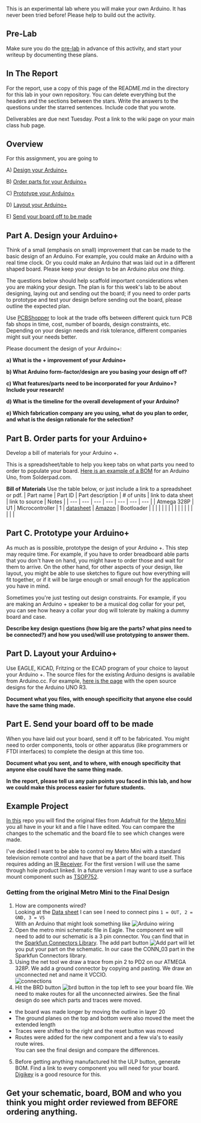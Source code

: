 This is an experimental lab where you will make your own Arduino. It has never been tried before! Please help to build out the activity.

## Pre-Lab
Make sure you do the [pre-lab](https://github.com/FAR-Lab/Developing-and-Designing-Interactive-Devices/wiki/Alt-Pre---Lab-2) in advance of this activity, and start your writeup by documenting these plans.


## In The Report
For the report, use a copy of this page of the README.md in the directory for this lab in your own repository. You can delete everything but the headers and the sections between the stars. Write the answers to the questions under the starred sentences. Include code that you wrote.

Deliverables are due next Tuesday. Post a link to the wiki page on your main class hub page.
 
## Overview
For this assignment, you are going to 

A) [Design your Arduino+](#part-a-design-your-arduino) 

B) [Order parts for your Arduino+](#part-b-order-parts-for-your-arduino) 

C) [Prototype your Arduino+](#part-c-prototype-your-arduino)

D) [Layout your Arduino+](#part-d-layout-your-arduino) 

E) [Send your board off to be made](#part-e-send-your-board-off-to-be-made)


## Part A. Design your Arduino+

Think of a small (emphasis on small) improvement that can be made to the basic design of an Arduino. For example, you could make an Arduino with a real time clock. Or you could make an Arduino that was laid out in a different shaped board. Please keep your design to be an Arduino *plus one thing*. 

The questions below should help scaffold important considerations when you are making your design. The plan is for this week's lab to be about designing, laying out and sending out the board; if you need to order parts to prototype and test your design before sending out the board, please outline the expected plan.

Use [PCBShopper](https://pcbshopper.com) to look at the trade offs between different quick turn PCB fab shops in time, cost, number of boards, design constraints, etc. Depending on your design needs and risk tolerance, different companies might suit your needs better. 

Please document the design of your Arduino+:

**a) What is the + improvement of your Arduino+**

**b) What Arduino form-factor/design are you basing your design off of?**

**c) What features/parts need to be incorporated for your Arduino+? Include your research!**

**d) What is the timeline for the overall development of your Arduino?**

**e) Which fabrication company are you using, what do you plan to order, and what is the design rationale for the selection?**

## Part B. Order parts for your Arduino+

Develop a bill of materials for your Arduino +.

This is a spreadsheet/table to help you keep tabs on what parts you need to order to populate your board. [Here is an example of a BOM](http://solderpad.com/solderpad/arduino-uno/) for an Arduino Uno, from Solderpad.com. 

**Bill of Materials**
Use the table below, or just include a link to a spreadsheet or pdf.
| Part name | Part ID | Part description | # of units | link to data sheet | link to source | Notes |
| --- | --- | --- | --- | --- | --- | --- |
| Atmega 328P    |   U1 |   Microcontroller  |  1   |  [datasheet](http://ww1.microchip.com/downloads/en/DeviceDoc/Atmel-7810-Automotive-Microcontrollers-ATmega328P_Datasheet.pdf)   |   [Amazon](https://www.amazon.com/dp/B004G51AMW)  |  Bootloader   |
|     |    |     |     |     |     |     |
|     |    |     |     |     |     |     |


## Part C. Prototype your Arduino+

As much as is possible, prototype the design of your Arduino +. This step may require time. For example, if you have to order breadboard able parts that you don't have on hand, you might have to order those and wait for them to arrive. On the other hand, for other aspects of your design, like layout, you might be able to use sketches to figure out how everything will fit together, or if it will be large enough or small enough for the application you have in mind. 

Sometimes you're just testing out design constraints. For example, if you are making an Arduino + speaker to be a musical dog collar for your pet, you can see how heavy a collar your dog will tolerate by making a dummy board and case.

**Describe key design questions (how big are the parts? what pins need to be connected?) and how you used/will use prototyping to answer them.**

## Part D. Layout your Arduino+

Use EAGLE, KiCAD, Fritzing or the ECAD program of your choice to layout your Arduino +. The source files for the existing Arduino designs is available from Arduino.cc. For example, [here is the page](https://store.arduino.cc/usa/arduino-uno-rev3) with the open source designs for the Arduino UNO R3. 

**Document what you files, with enough specificity that anyone else could have the same thing made.**

## Part E. Send your board off to be made

When you have laid out your board, send it off to be fabricated. You might need to order components, tools or other apparatus (like programmers or FTDI interfaces) to complete the design at this time too.

**Document what you sent, and to where, with enough specificity that anyone else could have the same thing made.**

**In the report, please tell us any pain points you faced in this lab, and how we could make this process easier for future students.**

## Example Project

[In this](https://github.com/FAR-Lab/Developing-and-Designing-Interactive-Devices/tree/2020Fall/alt-Lab2) repo you will find the original files from Adafruit for the [Metro Mini](https://github.com/adafruit/Adafruit-METRO-328-PCB) you all have in your kit and a file I have edited.  You can compare the changes to the schematic and the board file to see which changes were made.


I've decided I want to be able to control my Metro Mini with a standard television remote control and have that be a part of the board itself. This requires adding an [IR Receiver](https://www.adafruit.com/product/157). For the first version I will use the same through hole product linked. In a future version I may want to use a surface mount component such as [TSOP752](https://www.vishay.com/docs/82494/tsop752.pdf).
### Getting from the original Metro Mini to the Final Design

1. How are components wired?  
Looking at the [Data sheet](https://cdn-shop.adafruit.com/datasheets/tsop382.pdf) I can see I need to connect pins `1 = OUT, 2 = GND, 3 = VS`  
With an Arduino that might look something like ![Arduino wiring](https://cdn-learn.adafruit.com/assets/assets/000/000/555/original/light_arduinopna4602.gif?1447976120)
2. Open the metro mini schematic file in Eagle. The component we will need to add to our schematic is a 3 pin connector. You can find that in the [Sparkfun Connectors Library](https://www.autodesk.com/products/eagle/blog/library-basics-install-use-sparkfun-adafruit-libraries-autodesk-eagle/). The add part button ![Add part](https://github.com/FAR-Lab/Developing-and-Designing-Interactive-Devices/blob/2020Fall/assets/Screen%20Shot%202020-09-08%20at%202.15.36%20PM.png?raw=true) will let you put your part on the schematic. In our case the CONN_03 part in the Sparkfun Connectors library.
3. Using the net tool we draw a trace from pin 2 to PD2 on our ATMEGA 328P. We add a ground connector by copying and pasting. We draw an unconnected net and name it VCCIO.  
![connections](https://github.com/FAR-Lab/Developing-and-Designing-Interactive-Devices/blob/2020Fall/assets/Screen%20Shot%202020-09-08%20at%202.19.29%20PM.png?raw=true)
4. Hit the BRD button ![brd button](https://github.com/FAR-Lab/Developing-and-Designing-Interactive-Devices/blob/2020Fall/assets/Screen%20Shot%202020-09-08%20at%202.24.11%20PM.png?raw=true) in the top left to see your board file. We need to make routes for all the unconnected airwires. See the final design do see which parts and traces were moved.
  - the board was made longer by moving the outline in layer 20
  - The ground planes on the top and bottom were also moved the meet the extended length
  - Traces were shifted to the right and the reset button was moved
  - Routes were added for the new component and a few via's to easily route wires.  
You can see the final design and compare the differences. 
5. Before getting anything manufactured hit the ULP button, generate BOM. Find a link to every component you will need for your board. [Digikey](https://www.digikey.com/) is a good resource for this.

## Get your schematic, board, BOM and who you think you might order reviewed from BEFORE ordering anything.


